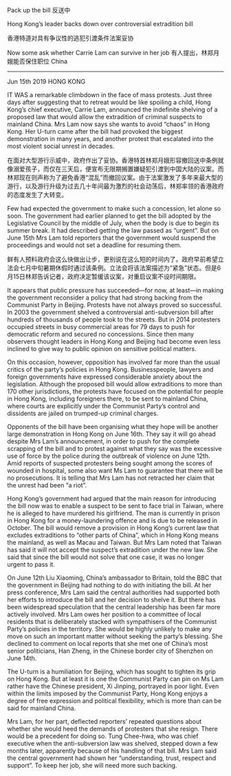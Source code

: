 Pack up the bill
反送中

Hong Kong’s leader backs down over controversial extradition bill

香港特道对具有争议性的逃犯引渡条件法案妥协

Now some ask whether Carrie Lam can survive in her job
有人提出，林郑月娥能否保住职位
China

________________________________________
Jun 15th 2019
HONG KONG

IT WAS a remarkable climbdown in the face of mass protests. Just three days after suggesting that to retreat would be like spoiling a child, Hong Kong’s chief executive, Carrie Lam, announced the indefinite shelving of a proposed law that would allow the extradition of criminal suspects to mainland China. Mrs Lam now says she wants to avoid “chaos” in Hong Kong. Her U-turn came after the bill had provoked the biggest demonstration in many years, and another protest that escalated into the most violent social unrest in decades.

在面对大型游行示威中，政府作出了妥协。香港特首林郑月娥形容撤回送中条例就像溺爱孩子，而仅在三天后，便宣布无限期搁置嫌疑犯引渡到中国大陆的议案。而林郑现在则声称为了避免香港“混乱”而撤回议案。由于法案激发了多年来最大型的游行，以及游行升级为过去几十年间最为激烈的社会动荡后，林郑率领的香港政府的态度发生了大转变。

Few had expected the government to make such a concession, let alone so soon. The government had earlier planned to get the bill adopted by the Legislative Council by the middle of July, when the body is due to begin its summer break. It had described getting the law passed as “urgent”. But on June 15th Mrs Lam told reporters that the government would suspend the proceedings and would not set a deadline for resuming them.

鲜有人预料政府会这么快做出让步，更别说在这么短的时间内了。政府早前希望立法会七月中旬暑期休假时通过该条例。立法会将该法案描述为“紧急”状态。但是6月15日林郑告诉记者，政府决定暂缓该议案，对重启议案不设时间期限。

It appears that public pressure has succeeded—for now, at least—in making the government reconsider a policy that had strong backing from the Communist Party in Beijing. Protests have not always proved so successful. In 2003 the government shelved a controversial anti-subversion bill after hundreds of thousands of people took to the streets. But in 2014 protesters occupied streets in busy commercial areas for 79 days to push for democratic reform and secured no concessions. Since then many observers thought leaders in Hong Kong and Beijing had become even less inclined to give way to public opinion on sensitive political matters.



On this occasion, however, opposition has involved far more than the usual critics of the party’s policies in Hong Kong. Businesspeople, lawyers and foreign governments have expressed considerable anxiety about the legislation. Although the proposed bill would allow extraditions to more than 170 other jurisdictions, the protests have focused on the potential for people in Hong Kong, including foreigners there, to be sent to mainland China, where courts are explicitly under the Communist Party’s control and dissidents are jailed on trumped-up criminal charges.


Opponents of the bill have been organising what they hope will be another large demonstration in Hong Kong on June 16th. They say it will go ahead despite Mrs Lam’s announcement, in order to push for the complete scrapping of the bill and to protest against what they say was the excessive use of force by the police during the outbreak of violence on June 12th. Amid reports of suspected protesters being sought among the scores of wounded in hospital, some also want Ms Lam to guarantee that there will be no prosecutions. It is telling that Mrs Lam has not retracted her claim that the unrest had been “a riot”.


Hong Kong’s government had argued that the main reason for introducing the bill now was to enable a suspect to be sent to face trial in Taiwan, where he is alleged to have murdered his girlfriend. The man is currently in prison in Hong Kong for a money-laundering offence and is due to be released in October. The bill would remove a provision in Hong Kong’s current law that excludes extraditions to “other parts of China”, which in Hong Kong means the mainland, as well as Macau and Taiwan. But Mrs Lam noted that Taiwan has said it will not accept the suspect’s extradition under the new law. She said that since the bill would not solve that one case, it was no longer urgent to pass it.


On June 12th Liu Xiaoming, China’s ambassador to Britain, told the BBC that the government in Beijing had nothing to do with initiating the bill. At her press conference, Mrs Lam said the central authorities had supported both her efforts to introduce the bill and her decision to shelve it. But there has been widespread speculation that the central leadership has been far more actively involved. Mrs Lam owes her position to a committee of local residents that is deliberately stacked with sympathisers of the Communist Party’s policies in the territory. She would be highly unlikely to make any move on such an important matter without seeking the party’s blessing. She declined to comment on local reports that she met one of China’s most senior politicians, Han Zheng, in the Chinese border city of Shenzhen on June 14th.


The U-turn is a humiliation for Beijing, which has sought to tighten its grip on Hong Kong. But at least it is one the Communist Party can pin on Ms Lam rather have the Chinese president, Xi Jinping, portrayed in poor light. Even within the limits imposed by the Communist Party, Hong Kong enjoys a degree of free expression and political flexibility, which is more than can be said for mainland China.


Mrs Lam, for her part, deflected reporters’ repeated questions about whether she would heed the demands of protesters that she resign. There would be a precedent for doing so. Tung Chee-hwa, who was chief executive when the anti-subversion law was shelved, stepped down a few months later, apparently because of his handling of that bill. Mrs Lam said the central government had shown her “understanding, trust, respect and support”. To keep her job, she will need more such backing.
